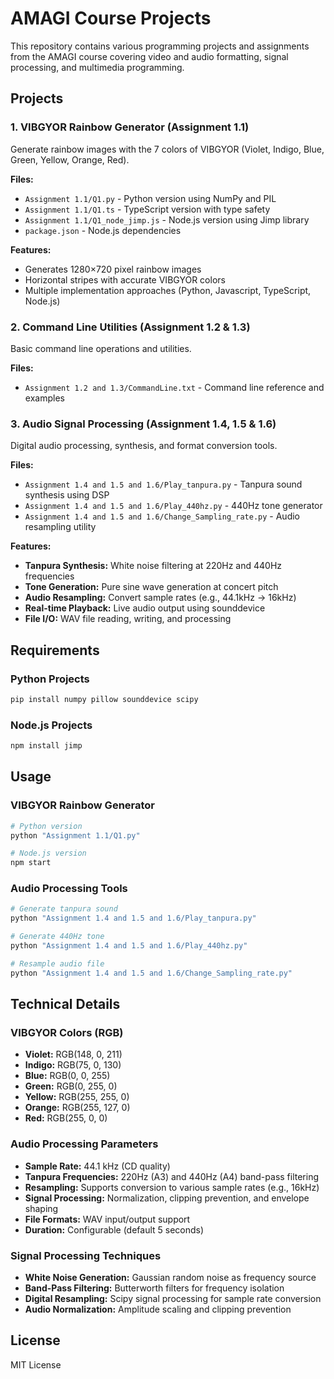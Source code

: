 # AMAGI Course Projects

This repository contains various programming projects and assignments from the AMAGI course covering video and audio formatting, signal processing, and multimedia programming.

## Projects

### 1. VIBGYOR Rainbow Generator (Assignment 1.1)
Generate rainbow images with the 7 colors of VIBGYOR (Violet, Indigo, Blue, Green, Yellow, Orange, Red).

**Files:**
- `Assignment 1.1/Q1.py` - Python version using NumPy and PIL
- `Assignment 1.1/Q1.ts` - TypeScript version with type safety
- `Assignment 1.1/Q1_node_jimp.js` - Node.js version using Jimp library
- `package.json` - Node.js dependencies

**Features:**
- Generates 1280×720 pixel rainbow images
- Horizontal stripes with accurate VIBGYOR colors
- Multiple implementation approaches (Python, Javascript, TypeScript, Node.js)

### 2. Command Line Utilities (Assignment 1.2 & 1.3)
Basic command line operations and utilities.

**Files:**
- `Assignment 1.2 and 1.3/CommandLine.txt` - Command line reference and examples

### 3. Audio Signal Processing (Assignment 1.4, 1.5 & 1.6)
Digital audio processing, synthesis, and format conversion tools.

**Files:**
- `Assignment 1.4 and 1.5 and 1.6/Play_tanpura.py` - Tanpura sound synthesis using DSP
- `Assignment 1.4 and 1.5 and 1.6/Play_440hz.py` - 440Hz tone generator
- `Assignment 1.4 and 1.5 and 1.6/Change_Sampling_rate.py` - Audio resampling utility

**Features:**
- **Tanpura Synthesis:** White noise filtering at 220Hz and 440Hz frequencies
- **Tone Generation:** Pure sine wave generation at concert pitch
- **Audio Resampling:** Convert sample rates (e.g., 44.1kHz → 16kHz)
- **Real-time Playback:** Live audio output using sounddevice
- **File I/O:** WAV file reading, writing, and processing

## Requirements

### Python Projects
```bash
pip install numpy pillow sounddevice scipy
```

### Node.js Projects
```bash
npm install jimp
```

## Usage

### VIBGYOR Rainbow Generator
```bash
# Python version
python "Assignment 1.1/Q1.py"

# Node.js version
npm start
```

### Audio Processing Tools
```bash
# Generate tanpura sound
python "Assignment 1.4 and 1.5 and 1.6/Play_tanpura.py"

# Generate 440Hz tone
python "Assignment 1.4 and 1.5 and 1.6/Play_440hz.py"

# Resample audio file
python "Assignment 1.4 and 1.5 and 1.6/Change_Sampling_rate.py"
```

## Technical Details

### VIBGYOR Colors (RGB)
- **Violet:** RGB(148, 0, 211)
- **Indigo:** RGB(75, 0, 130)
- **Blue:** RGB(0, 0, 255)
- **Green:** RGB(0, 255, 0)
- **Yellow:** RGB(255, 255, 0)
- **Orange:** RGB(255, 127, 0)
- **Red:** RGB(255, 0, 0)

### Audio Processing Parameters
- **Sample Rate:** 44.1 kHz (CD quality)
- **Tanpura Frequencies:** 220Hz (A3) and 440Hz (A4) band-pass filtering
- **Resampling:** Supports conversion to various sample rates (e.g., 16kHz)
- **Signal Processing:** Normalization, clipping prevention, and envelope shaping
- **File Formats:** WAV input/output support
- **Duration:** Configurable (default 5 seconds)

### Signal Processing Techniques
- **White Noise Generation:** Gaussian random noise as frequency source
- **Band-Pass Filtering:** Butterworth filters for frequency isolation
- **Digital Resampling:** Scipy signal processing for sample rate conversion
- **Audio Normalization:** Amplitude scaling and clipping prevention

## License
MIT License
